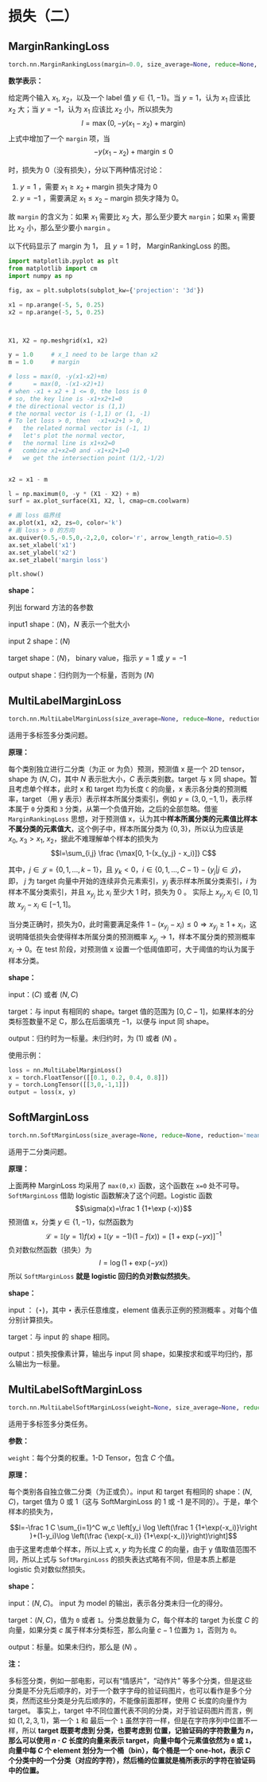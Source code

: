 # 损失（二）

## MarginRankingLoss

```python
torch.nn.MarginRankingLoss(margin=0.0, size_average=None, reduce=None, reduction='mean')
```
**数学表示：**

给定两个输入 $x_1, \ x_2$，以及一个 label 值 $y \in \{1,-1\}$。当 $y=1$，认为 $x_1$ 应该比 $x_2$ 大；当 $y=-1$，认为 $x_1$ 应该比 $x_2$ 小，所以损失为
$$l=\max(0, -y(x_1-x_2) + \text{margin})$$
上式中增加了一个 `margin` 项，当
$$-y(x_1-x_2)+\text{margin} \le  0$$

时，损失为 0（没有损失），分以下两种情况讨论：

1. $y=1$ ，需要 $x_1 \ge x_2 + \text{margin}$ 损失才降为 0
2. $y=-1$ ，需要满足 $x_1 \le x_2-\text{margin}$ 损失才降为 0。

故 `margin` 的含义为：如果 $x_1$ 需要比 $x_2$ 大，那么至少要大 `margin`；如果 $x_1$ 需要比 $x_2$ 小，那么至少要小 `margin` 。

以下代码显示了 margin 为 1， 且 $y=1$ 时， MarginRankingLoss 的图。

```python
import matplotlib.pyplot as plt
from matplotlib import cm
import numpy as np

fig, ax = plt.subplots(subplot_kw={'projection': '3d'})

x1 = np.arange(-5, 5, 0.25)
x2 = np.arange(-5, 5, 0.25)



X1, X2 = np.meshgrid(x1, x2)

y = 1.0     # x_1 need to be large than x2
m = 1.0     # margin

# loss = max(0, -y(x1-x2)+m)
#      = max(0, -(x1-x2)+1)
# when -x1 + x2 + 1 <= 0, the loss is 0
# so, the key line is -x1+x2+1=0
# the directional vector is (1,1)
# the normal vector is (-1,1) or (1, -1)
# To let loss > 0, then  -x1+x2+1 > 0, 
#   the related normal vector is (-1, 1)
#   let's plot the normal vector, 
#   the normal line is x1+x2=0
#   combine x1+x2=0 and -x1+x2+1=0
#   we get the intersection point (1/2,-1/2)


x2 = x1 - m

l = np.maximum(0, -y * (X1 - X2) + m)
surf = ax.plot_surface(X1, X2, l, cmap=cm.coolwarm)

# 画 loss 临界线
ax.plot(x1, x2, zs=0, color='k')
# 画 loss > 0 的方向
ax.quiver(0.5,-0.5,0,-2,2,0, color='r', arrow_length_ratio=0.5)
ax.set_xlabel('x1')
ax.set_ylabel('x2')
ax.set_zlabel('margin loss')

plt.show()
```

**shape：**

列出 forward 方法的各参数

input1 shape：$(N)$，$N$ 表示一个批大小

input 2 shape：$(N)$

target shape：$(N)$， binary value，指示 $y=1$ 或 $y=-1$

output shape：归约则为一个标量，否则为 $(N)$

## MultiLabelMarginLoss
```python
torch.nn.MultiLabelMarginLoss(size_average=None, reduce=None, reduction='mean')
```

适用于多标签多分类问题。

**原理：**

每个类别独立进行二分类（为正 or 为负）预测，预测值 x 是一个 2D tensor，shape 为 $(N,C)$，其中 $N$ 表示批大小，$C$ 表示类别数。target 与 x 同 shape。暂且考虑单个样本，此时 x 和 target 均为长度 `C` 的向量，x 表示各分类的预测概率，target （用 y 表示）表示样本所属分类索引，例如 $y=(3,0,-1,1)$，表示样本属于 `0` 分类和 `3` 分类，从第一个负值开始，之后的全部忽略。借鉴 `MarginRankingLoss` 思想，对于预测值 x，认为其中<b>样本所属分类的元素值比样本不属分类的元素值大</b>，这个例子中，样本所属分类为 $\{0,3\}$，所以认为应该是 $x_0,\ x_3 > x_1,\ x_2$，据此不难理解单个样本的损失为
$$l=\sum_{i,j} \frac {\max[0, 1-(x_{y_j} - x_i)]} C$$

其中，$j \in \mathcal J=\{0,1,...,k-1\}$，且 $y_k<0$，$i \in \{0,1,...,C-1\}-\{y_j|j \in \mathcal J\}$，即， $j$ 为 target 向量中开始的连续非负元素索引，$y_j$ 表示样本所属分类索引，$i$ 为样本不属分类索引，并且 $x_{y_j}$ 比 $x_i$ 至少大 $1$ 时，损失为 0 。 实际上 $x_{y_j}, x_i \in [0,1]$ 故 $x_{y_j} - x_i \in [-1, 1]$。

当分类正确时，损失为0，此时需要满足条件 $1-(x_{y_j}-x_i)\le 0 \Rightarrow x_{y_j}\ge 1+x_i$，这说明降低损失会使得样本所属分类的预测概率 $x_{y_j} \rightarrow 1$，样本不属分类的预测概率 $x_i \rightarrow 0$。在 test 阶段，对预测值 x 设置一个低阈值即可，大于阈值的均认为属于样本分类。

**shape：**

input：$(C)$ 或者 $(N,C)$

target：与 input 有相同的 shape。target 值的范围为 $[0,C-1]$，如果样本的分类标签数量不足 C，那么在后面填充 $-1$，以便与 input 同 shape。

output：归约时为一标量。未归约时，为 $(1)$ 或者  $(N)$ 。

使用示例：
```python
loss = nn.MultiLabelMarginLoss()
x = torch.FloatTensor([[0.1, 0.2, 0.4, 0.8]])
y = torch.LongTensor([[3,0,-1,1]])
output = loss(x, y)
```


## SoftMarginLoss
```python
torch.nn.SoftMarginLoss(size_average=None, reduce=None, reduction='mean')
```
适用于二分类问题。

**原理：**

上面两种 MarginLoss 均采用了 `max(0,x)` 函数，这个函数在 `x=0` 处不可导。`SoftMarginLoss` 借助 logistic 函数解决了这个问题。Logistic 函数
$$\sigma(x)=\frac 1 {1+\exp (-x)}$$
预测值 x，分类 $y\in \{1,-1\}$，似然函数为
$$\mathcal L =\mathbb I(y=1)f(x)+\mathbb I(y=-1)(1-f(x))=[1+\exp(-yx)]^{-1}$$
 负对数似然函数（损失）为
$$l= \log(1+\exp(-yx))$$
所以 `SoftMarginLoss` **就是 logistic 回归的负对数似然损失**。

**shape：**

input ： $(\star)$，其中 $\star$ 表示任意维度，element 值表示正例的预测概率 。对每个值分别计算损失。

target：与 input 的 shape 相同。

output：损失按像素计算，输出与 input 同 shape，如果按求和或平均归约，那么输出为一标量。

## MultiLabelSoftMarginLoss

```python
torch.nn.MultiLabelSoftMarginLoss(weight=None, size_average=None, reduce=None, reduction='mean')
```

适用于多标签多分类任务。

**参数：**

`weight`：每个分类的权重。1-D Tensor，包含 $C$ 个值。

**原理：**

每个类别各自独立做二分类（为正或负）。input 和 target 有相同的 shape：$(N,C)$，target 值为 0 或 1（这与 SoftMarginLoss 的 1 或 -1 是不同的）。于是，单个样本的损失为，

$$l=-\frac 1 C \sum_{i=1}^C w_c \left[y_i \log \left(\frac 1 {1+\exp(-x_i)}\right )+(1-y_i)\log \left(\frac {\exp(-x_i)} {1+\exp(-x_i)}\right)\right]$$
由于这里考虑单个样本，所以上式 $x, \ y$ 均为长度 $C$ 的向量，由于 y 值取值范围不同，所以上式与 `SoftMarginLoss` 的损失表达式略有不同，但是本质上都是 logistic 负对数似然损失。

**shape：**

input：$(N,C)$。 input 为 model 的输出，表示各分类未归一化的得分。

target：$(N,C)$，值为 `0` 或者 `1`。分类总数量为 $C$，每个样本的 target 为长度 $C$ 的向量，如果分类 $c$ 属于样本分类标签，那么向量 $c-1$ 位置为 `1`，否则为 `0`。

output：标量。如果未归约，那么是 $(N)$ 。

**注：**

多标签分类，例如一部电影，可以有“情感片”，“动作片” 等多个分类，但是这些分类是不分先后顺序的，对于一个数字字母的验证码图片，也可以看作是多个分类，然而这些分类是分先后顺序的，不能像前面那样，使用 $C$ 长度的向量作为 target。 事实上，target 中不同位置代表不同的分类，对于验证码图片而言，例如 $(1,2,3,1)$，第一个 `1` 和 最后一个 `1` 虽然字符一样，但是在字符序列中位置不一样，所以 **target 既要考虑到 分类，也要考虑到 位置，记验证码的字符数量为 $n$，那么可以使用 $n\cdot C$ 长度的向量来表示 target，向量中每个元素值依然为 `0` 或 `1`，向量中每 $C$ 个 element 划分为一个桶（bin），每个桶是一个 one-hot，表示 $C$ 个分类中的一个分类（对应的字符），然后桶的位置就是桶所表示的字符在验证码中的位置。**

